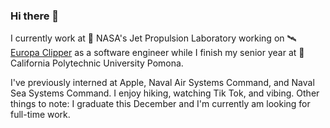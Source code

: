 ### Hi there 👋

I currently work at 🚀 NASA's Jet Propulsion Laboratory working on 🛰 [Europa Clipper](https://en.wikipedia.org/wiki/Europa_Clipper) as a software engineer while I finish my senior year at 🐴 California Polytechnic University Pomona. 

I've previously interned at Apple, Naval Air Systems Command, and Naval Sea Systems Command.  I enjoy hiking, watching Tik Tok, and vibing.  Other things to note: I graduate this December and I'm currently am looking for full-time work.  

